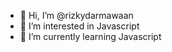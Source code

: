 - 👋 Hi, I’m @rizkydarmawaan
- 👀 I’m interested in Javascript
- 🌱 I’m currently learning Javascript

<!---
rizkydarmawaan/rizkydarmawaan is a ✨ special ✨ repository because its `README.md` (this file) appears on your GitHub profile.
You can click the Preview link to take a look at your changes.
--->
